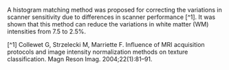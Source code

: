 
A histogram matching method was proposed for correcting the variations in scanner
sensitivity due to differences in scanner performance [^1]. It was shown that this method
can reduce the variations in white matter (WM) intensities from 7.5 to 2.5%.


[^1]  Collewet G, Strzelecki M, Marriette F. Influence of MRI acquisition protocols and image intensity normalization
methods on texture classification. Magn Reson Imag. 2004;22(1):81–91.